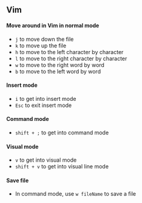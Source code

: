 ## Vim

#### Move around in Vim in normal mode

- `j` to move down the file
- `k` to move up the file
- `h` to move to the left character by character
- `l` to move to the right character by character
- `w` to move to the right word by word
- `b` to move to the left word by word

#### Insert mode

- `i` to get into insert mode
- `Esc` to exit insert mode

#### Command mode

- `shift + ;` to get into command mode

#### Visual mode

- `v` to get into visual mode
- `shift + v` to get into visual line mode

#### Save file

- In command mode, use `w fileName` to save a file
